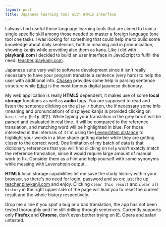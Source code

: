 ```yaml
---
layout: post
title: Japanese learning tool with HTML5 interface
---
```

I always find useful those language learning tools that are aimed to train a single specific skill among those needed to master a foreign language (one tool one task).
I was looking for something that could help me to build some knowledge about daily sentences, both in meaning and in pronunciation, showing kanjis while providing also them as kana. Like i did with __playkanji.com__ i decided to build an user interface in JavaScript to fulfill the need: [teacher.playkanji.com](http://teacher.playkanji.com).

Japanese suits very well to software development since it isn't really necessary to have your program translate a sentence (very hard) to help the user with additional info. [Chasen](http://chasen.naist.jp/hiki/ChaSen/) provides some help in parsing sentence structure while [Edict](http://ftp.monash.edu.au/pub/nihongo/00INDEX.html) is the most famous digital japanese dictionary.

My web application is really __HTML5__ dependent, it makes use of some __local storage__ functions as well as __audio__ tags. You are supposed to read and listen the sentence clicking on the `play ♪` button, the if necessary some info (meaning and pronunciation) of displayed kanjis is provided clicking on `kanji help` (`help 漢字`). While typing your translation in the grey box it will be parsed and evaluated in real time. It will be compared to the reference translation, and matching word will be highlighted in blue. For those interested in the internals of it I'm using the [Levenshtein distance](http://en.wikipedia.org/wiki/Levenshtein_distance]) to highlight your words in a blue shade getting darker while they are getting closer to the correct word.
One limitation of my batch of data is that dictionary references that you will find clicking on `help` won't exatcly match the reference translation, since it would require large amount of manual work to fix. Consider them as a hint and help yourself with some synonyms while messing with Levenshtein output.

__HTML5__ local storage capabilities let me save the study history within your browser, so there's no need for login, password and so on: just fire up [teacher.playkanji.com](http://teacher.playkanji.com) and enjoy.
Clicking `clear this result` and `clear all history` in the right upper side of the page will lead you to reset the current result and the whole history respectively.

Drop me a line if you spot a bug or a bad translation, the app has not been tested thoroughly and i'm still drilling through sentences. Currently supports only __Firefox__ and __Chrome__, don't even bother trying on IE. Opera and safari untested. 
